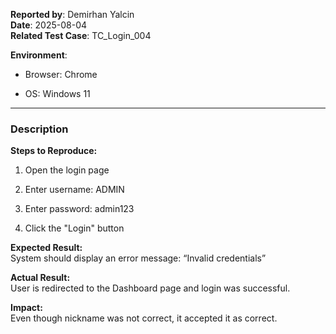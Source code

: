 **Reported by**: Demirhan Yalcin  
**Date**: 2025-08-04  
**Related Test Case**: TC_Login_004

**Environment**:

- Browser: Chrome
    
- OS: Windows 11
    

---

### Description

**Steps to Reproduce:**

1. Open the login page
    
2. Enter username: ADMIN
    
3. Enter password: admin123
    
4. Click the "Login" button
    

**Expected Result:**  
System should display an error message: “Invalid credentials”

**Actual Result:**  
User is redirected to the Dashboard page and login was successful.

**Impact:**  
Even though nickname was not correct, it accepted it as correct.